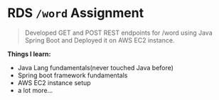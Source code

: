 # RDS `/word` Assignment

> Developed GET and POST REST endpoints for /word using Java Spring Boot and Deployed it on AWS EC2 instance.

**Things I learn:**

- Java Lang fundamentals(never touched Java before)
- Spring boot framework fundamentals
- AWS EC2 instance setup
- a lot more...
